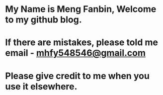 # My Name is Meng Fanbin, Welcome to my github blog.
# If there are mistakes, please told me email - mhfy548546@gmail.com
# Please give credit to me when you use it elsewhere.
